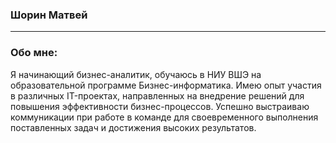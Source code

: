 ### Шорин Матвей


---

### Обо мне:

Я начинающий бизнес-аналитик, обучаюсь в НИУ ВШЭ на образовательной программе Бизнес-информатика. Имею опыт участия в различных IT-проектах, направленных на внедрение решений для повышения эффективности бизнес-процессов. Успешно выстраиваю коммуникации при работе в команде для своевременного выполнения поставленных задач и достижения высоких результатов.
